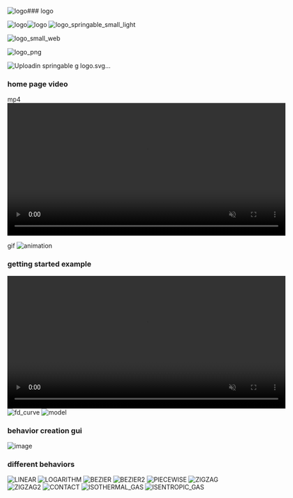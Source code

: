 ![logo](https://github.com/user-attachments/assets/1599659a-61c8-4b8a-964a-009bcba7169a)### logo

![logo](https://github.com/user-attachments/assets/e285d004-f25e-4c9e-a4d1-c6d1862fd6cd)![logo](https://github.com/user-attachments/assets/b590a65d-8662-45a8-b727-8d2faa28bbdc)
![logo_springable_small_light](https://github.com/user-attachments/assets/4a461ee1-597d-4742-a8ca-34f5576ae166)

![logo_small_web](https://github.com/user-attachments/assets/28ab9c0e-fdd3-41bc-9e5c-4d9fbf59da24)

![logo_png](https://github.com/user-attachments/assets/b781f0e5-2584-48ac-9f4d-0bd896d60ac7)

![Uploadin<?xml version="1.0" encoding="UTF-8"?>
<svg id="a" data-name="Layer 1" xmlns="http://www.w3.org/2000/svg" xmlns:xlink="http://www.w3.org/1999/xlink" viewBox="0 0 243 243">
  <defs>
    <clipPath id="b">
      <rect width="243" height="243" style="fill: none; stroke-width: 0px;"/>
    </clipPath>
    <clipPath id="c">
      <rect x="2.25" y="2.25" width="238.5" height="238.5" style="fill: none; stroke-width: 0px;"/>
    </clipPath>
    <clipPath id="d">
      <rect x="2.25" y="2.25" width="238.5" height="238.5" style="fill: none; stroke-width: 0px;"/>
    </clipPath>
    <clipPath id="e">
      <rect x="2.25" y="2.25" width="238.5" height="238.5" style="fill: none; stroke-width: 0px;"/>
    </clipPath>
    <clipPath id="f">
      <rect x="2.25" y="2.25" width="238.5" height="238.5" style="fill: none; stroke-width: 0px;"/>
    </clipPath>
    <clipPath id="g">
      <rect x="2.25" y="2.25" width="238.5" height="238.5" style="fill: none; stroke-width: 0px;"/>
    </clipPath>
    <clipPath id="h">
      <rect x="2.25" y="2.25" width="238.5" height="238.5" style="fill: none; stroke-width: 0px;"/>
    </clipPath>
    <clipPath id="i">
      <rect x="2.25" y="2.25" width="238.5" height="238.5" style="fill: none; stroke-width: 0px;"/>
    </clipPath>
    <clipPath id="j">
      <rect x="2.25" y="2.25" width="238.5" height="238.5" style="fill: none; stroke-width: 0px;"/>
    </clipPath>
    <clipPath id="k">
      <rect x="2.25" y="2.25" width="238.5" height="238.5" style="fill: none; stroke-width: 0px;"/>
    </clipPath>
    <clipPath id="l">
      <rect x="2.25" y="2.25" width="238.5" height="238.5" style="fill: none; stroke-width: 0px;"/>
    </clipPath>
  </defs>
  <g>
    <g>
      <polyline points="121.5 149.7718 130.9979 166.2227 112.0021 166.2227 121.5 149.7718" style="fill: #e8e8e8; stroke-width: 0px;"/>
      <line x1="130.9979" y1="166.2227" x2="134.7971" y2="170.0218" style="fill: #e8e8e8; stroke-width: 0px;"/>
      <line x1="127.1987" y1="166.2227" x2="130.9979" y2="170.0218" style="fill: #e8e8e8; stroke-width: 0px;"/>
      <line x1="123.3996" y1="166.2227" x2="127.1987" y2="170.0218" style="fill: #e8e8e8; stroke-width: 0px;"/>
      <line x1="119.6004" y1="166.2227" x2="123.3996" y2="170.0218" style="fill: #e8e8e8; stroke-width: 0px;"/>
      <line x1="115.8013" y1="166.2227" x2="119.6004" y2="170.0218" style="fill: #e8e8e8; stroke-width: 0px;"/>
      <line x1="112.0021" y1="166.2227" x2="115.8013" y2="170.0218" style="fill: #e8e8e8; stroke-width: 0px;"/>
      <line x1="108.2029" y1="166.2227" x2="112.0021" y2="170.0218" style="fill: #e8e8e8; stroke-width: 0px;"/>
      <line x1="130.9979" y1="166.2227" x2="134.7971" y2="170.0218" style="fill: none; stroke: #000; stroke-linejoin: round; stroke-width: .8438px;"/>
      <line x1="127.1987" y1="166.2227" x2="130.9979" y2="170.0218" style="fill: none; stroke: #000; stroke-linejoin: round; stroke-width: .8438px;"/>
      <line x1="123.3996" y1="166.2227" x2="127.1987" y2="170.0218" style="fill: none; stroke: #000; stroke-linejoin: round; stroke-width: .8438px;"/>
      <line x1="119.6004" y1="166.2227" x2="123.3996" y2="170.0218" style="fill: none; stroke: #000; stroke-linejoin: round; stroke-width: .8438px;"/>
      <line x1="115.8013" y1="166.2227" x2="119.6004" y2="170.0218" style="fill: none; stroke: #000; stroke-linejoin: round; stroke-width: .8438px;"/>
      <line x1="112.0021" y1="166.2227" x2="115.8013" y2="170.0218" style="fill: none; stroke: #000; stroke-linejoin: round; stroke-width: .8438px;"/>
      <line x1="108.2029" y1="166.2227" x2="112.0021" y2="170.0218" style="fill: none; stroke: #000; stroke-linejoin: round; stroke-width: .8438px;"/>
      <line x1="108.2029" y1="166.2227" x2="134.7971" y2="166.2227" style="fill: none; stroke: #000; stroke-linejoin: round; stroke-width: .8438px;"/>
      <polyline points="121.5 149.7718 130.9979 166.2227 112.0021 166.2227 121.5 149.7718" style="fill: none; stroke: #000; stroke-linejoin: round; stroke-width: .8438px;"/>
    </g>
    <g style="clip-path: url(#b);">
      <g style="clip-path: url(#c);">
        <polygon points="26.1 121.5 121.5 92.88 216.9 121.5 121.5 150.12 26.1 121.5" style="fill: #d1d3d4; opacity: .5; stroke: #a7a9ac; stroke-linecap: round; stroke-miterlimit: 10; stroke-width: 1.125px;"/>
      </g>
      <g style="clip-path: url(#d);">
        <polyline points="112.0278 95.9071 112.38 97.1026 112.8825 98.2432 113.5268 99.3101 114.3025 100.2856 115.1968 101.1538 116.1948 101.9002 117.2803 102.5127 118.4353 102.9811 119.6407 103.2977 120.8768 103.4574 122.1232 103.4574 123.3593 103.2977 124.5647 102.9811 125.7197 102.5127 126.8052 101.9002 127.8032 101.1538 128.6975 100.2856 129.4732 99.3101 130.1175 98.2432 130.62 97.1026 130.9722 95.9071" style="fill: none; stroke: #414042; stroke-linecap: round; stroke-linejoin: round; stroke-width: 1.6875px;"/>
      </g>
      <g>
        <line x1="121.5" y1="71.8182" x2="121.5" y2="81.816" style="fill: none; stroke: #231f20; stroke-linecap: round; stroke-miterlimit: 10; stroke-width: 1.6875px;"/>
        <polygon points="117.1257 78.4983 121.5 80.3567 125.8743 78.4983 121.5 88.8677 117.1257 78.4983" style="fill: #231f20; stroke-width: 0px;"/>
      </g>
      <g style="clip-path: url(#e);">
        <polyline points="26.1 121.5 45.18 115.776 48.1872 121.0327 49.2239 122.1049 49.5763 122.0876 49.8914 121.3502 49.9545 119.1771 49.341 111.7687 49.2368 107.8459 49.6366 106.795 50.0066 106.8365 50.77 107.5935 52.4991 110.3776 57.3782 118.8945 58.0918 119.4853 58.4264 119.409 58.716 118.5864 58.7516 116.3215 58.2193 104.4169 58.6717 104.137 59.3789 104.7067 60.6689 106.6229 66.7554 116.7808 67.2739 116.7214 67.5381 115.8144 67.547 113.4604 67.0601 101.7069 67.5389 101.5152 68.2712 102.1688 69.5875 104.1727 75.4055 114.0313 75.9833 114.1698 76.2255 113.7853 76.3858 112.532 76.2282 109.0269 75.6518 99.9546 76.0431 98.8755 76.4087 98.9023 77.166 99.6387 78.8878 102.3986 84.0423 111.2377 84.679 111.5722 84.9606 111.3192 85.1751 110.2465 85.0789 106.9463 84.4727 97.1786 84.7495 96.3137 85.0753 96.2079 85.7762 96.7565 87.0594 98.6503 93.1571 108.8455 93.6823 108.8081 93.9528 107.9222 93.9683 105.5901 93.4696 93.7976 93.9418 93.5838 94.6679 94.2165 95.9777 96.1987 101.8058 106.091 102.3902 106.2514 102.6367 105.8814 102.803 104.6479 102.6518 101.1645 102.42 98.604 121.5 92.88" style="fill: none; stroke: #808285; stroke-linecap: round; stroke-linejoin: round; stroke-width: 1.6875px;"/>
      </g>
      <g style="clip-path: url(#f);">
        <polyline points="121.5 92.88 140.58 98.604 140.197 104.6479 140.4723 106.1138 140.776 106.2932 141.445 105.8511 142.6939 104.0716 146.2597 97.549 148.3321 94.2165 149.2443 93.5592 149.5304 93.7976 149.751 94.8498 149.662 98.126 149.0472 107.9222 149.3177 108.8081 149.6391 108.9287 150.3337 108.4013 151.6101 106.53 157.7188 96.2984 158.2505 96.3137 158.5273 97.1786 158.5495 99.4884 158.0394 111.3192 158.5049 111.555 159.2248 110.9433 160.528 108.9829 166.5913 98.9023 167.0966 99.0058 167.3482 99.9546 167.3441 102.3522 166.7745 113.7853 167.1807 114.219 167.5945 114.0313 168.4183 113.0732 170.2161 110.0602 174.7288 102.1688 175.6495 101.4833 175.94 101.7069 176.1668 102.7386 176.085 105.9905 175.5228 116.2072 175.8702 116.837 176.2446 116.7808 177.0142 116.0033 178.7505 113.1951 183.6211 104.7067 184.3283 104.137 184.6585 104.2281 184.9417 105.0719 184.9706 107.3593 184.4493 119.2274 184.9082 119.4853 185.6218 118.8945 186.9184 116.9561 192.9934 106.8365 193.5053 106.9179 193.7632 107.8459 193.7656 110.2217 193.1859 121.6885 193.5855 122.1441 193.995 121.971 194.8128 121.0327 196.6041 118.0413 197.82 115.776 216.9 121.5" style="fill: none; stroke: #808285; stroke-linecap: round; stroke-linejoin: round; stroke-width: 1.6875px;"/>
      </g>
      <g style="clip-path: url(#g);">
        <path d="M226.3979,137.9508l3.7992,3.7992M222.5987,137.9508l3.7992,3.7992M218.7996,137.9508l3.7992,3.7992M215.0004,137.9508l3.7992,3.7992M211.2013,137.9508l3.7992,3.7992M207.4021,137.9508l3.7992,3.7992M203.6029,137.9508l3.7992,3.7992M203.6029,137.9508h26.5941M216.9,121.5l9.4979,16.4508h-18.9958l9.4979-16.4508" style="fill: #e8e8e8; stroke-width: 0px;"/>
        <path d="M226.3979,137.9508l3.7992,3.7992M222.5987,137.9508l3.7992,3.7992M218.7996,137.9508l3.7992,3.7992M215.0004,137.9508l3.7992,3.7992M211.2013,137.9508l3.7992,3.7992M207.4021,137.9508l3.7992,3.7992M203.6029,137.9508l3.7992,3.7992M203.6029,137.9508h26.5941M216.9,121.5l9.4979,16.4508h-18.9958l9.4979-16.4508" style="fill: none; stroke: #000; stroke-linejoin: round; stroke-width: .8438px;"/>
      </g>
      <g style="clip-path: url(#h);">
        <path d="M35.5979,137.9508l3.7992,3.7992M31.7987,137.9508l3.7992,3.7992M27.9996,137.9508l3.7992,3.7992M24.2004,137.9508l3.7992,3.7992M20.4013,137.9508l3.7992,3.7992M16.6021,137.9508l3.7992,3.7992M12.8029,137.9508l3.7992,3.7992M12.8029,137.9508h26.5941M26.1,121.5l9.4979,16.4508h-18.9958l9.4979-16.4508" style="fill: #e8e8e8; stroke-width: 0px;"/>
        <path d="M35.5979,137.9508l3.7992,3.7992M31.7987,137.9508l3.7992,3.7992M27.9996,137.9508l3.7992,3.7992M24.2004,137.9508l3.7992,3.7992M20.4013,137.9508l3.7992,3.7992M16.6021,137.9508l3.7992,3.7992M12.8029,137.9508l3.7992,3.7992M12.8029,137.9508h26.5941M26.1,121.5l9.4979,16.4508h-18.9958l9.4979-16.4508" style="fill: none; stroke: #000; stroke-linejoin: round; stroke-width: .8438px;"/>
      </g>
      <g style="clip-path: url(#i);">
        <path d="M121.5,153.495c.8951,0,1.7536-.3556,2.3865-.9885s.9885-1.4914.9885-2.3865-.3556-1.7536-.9885-2.3865c-.6329-.6329-1.4914-.9885-2.3865-.9885s-1.7536.3556-2.3865.9885c-.6329.6329-.9885,1.4914-.9885,2.3865s.3556,1.7536.9885,2.3865,1.4914.9885,2.3865.9885Z" style="fill: #e8e8e8; stroke-width: 0px;"/>
        <path d="M121.5,153.495c.8951,0,1.7536-.3556,2.3865-.9885s.9885-1.4914.9885-2.3865-.3556-1.7536-.9885-2.3865c-.6329-.6329-1.4914-.9885-2.3865-.9885s-1.7536.3556-2.3865.9885c-.6329.6329-.9885,1.4914-.9885,2.3865s.3556,1.7536.9885,2.3865,1.4914.9885,2.3865.9885Z" style="fill: none; stroke: #000; stroke-linejoin: round; stroke-width: 1.6875px;"/>
      </g>
      <g style="clip-path: url(#j);">
        <path d="M216.9,124.875c.8951,0,1.7536-.3556,2.3865-.9885.6329-.6329.9885-1.4914.9885-2.3865s-.3556-1.7536-.9885-2.3865c-.6329-.6329-1.4914-.9885-2.3865-.9885s-1.7536.3556-2.3865.9885c-.6329.6329-.9885,1.4914-.9885,2.3865s.3556,1.7536.9885,2.3865c.6329.6329,1.4914.9885,2.3865.9885Z" style="fill: #e8e8e8; stroke-width: 0px;"/>
        <path d="M216.9,124.875c.8951,0,1.7536-.3556,2.3865-.9885.6329-.6329.9885-1.4914.9885-2.3865s-.3556-1.7536-.9885-2.3865c-.6329-.6329-1.4914-.9885-2.3865-.9885s-1.7536.3556-2.3865.9885c-.6329.6329-.9885,1.4914-.9885,2.3865s.3556,1.7536.9885,2.3865c.6329.6329,1.4914.9885,2.3865.9885Z" style="fill: none; stroke: #000; stroke-linejoin: round; stroke-width: 1.6875px;"/>
      </g>
      <g style="clip-path: url(#k);">
        <path d="M121.5,96.255c.8951,0,1.7536-.3556,2.3865-.9885.6329-.6329.9885-1.4914.9885-2.3865s-.3556-1.7536-.9885-2.3865c-.6329-.6329-1.4914-.9885-2.3865-.9885s-1.7536.3556-2.3865.9885c-.6329.6329-.9885,1.4914-.9885,2.3865s.3556,1.7536.9885,2.3865c.6329.6329,1.4914.9885,2.3865.9885Z" style="fill: #e8e8e8; stroke-width: 0px;"/>
        <path d="M121.5,96.255c.8951,0,1.7536-.3556,2.3865-.9885.6329-.6329.9885-1.4914.9885-2.3865s-.3556-1.7536-.9885-2.3865c-.6329-.6329-1.4914-.9885-2.3865-.9885s-1.7536.3556-2.3865.9885c-.6329.6329-.9885,1.4914-.9885,2.3865s.3556,1.7536.9885,2.3865c.6329.6329,1.4914.9885,2.3865.9885Z" style="fill: none; stroke: #000; stroke-linejoin: round; stroke-width: 1.6875px;"/>
      </g>
      <g style="clip-path: url(#l);">
        <path d="M26.1,124.875c.8951,0,1.7536-.3556,2.3865-.9885.6329-.6329.9885-1.4914.9885-2.3865s-.3556-1.7536-.9885-2.3865c-.6329-.6329-1.4914-.9885-2.3865-.9885s-1.7536.3556-2.3865.9885c-.6329.6329-.9885,1.4914-.9885,2.3865s.3556,1.7536.9885,2.3865c.6329.6329,1.4914.9885,2.3865.9885Z" style="fill: #e8e8e8; stroke-width: 0px;"/>
        <path d="M26.1,124.875c.8951,0,1.7536-.3556,2.3865-.9885.6329-.6329.9885-1.4914.9885-2.3865s-.3556-1.7536-.9885-2.3865c-.6329-.6329-1.4914-.9885-2.3865-.9885s-1.7536.3556-2.3865.9885c-.6329.6329-.9885,1.4914-.9885,2.3865s.3556,1.7536.9885,2.3865c.6329.6329,1.4914.9885,2.3865.9885Z" style="fill: none; stroke: #000; stroke-linejoin: round; stroke-width: 1.6875px;"/>
      </g>
    </g>
  </g>
  <text transform="translate(73.5006 127.02)" style="font-family: JetBrainsMonoRoman-Bold, &apos;JetBrains Mono&apos;; font-size: 16px; font-variation-settings: &apos;wght&apos; 700; font-weight: 700;"><tspan x="0" y="0" style="fill: #5333aa;">spring</tspan><tspan x="57.5991" y="0" style="fill: #33a544;">able</tspan></text>
</svg>g logo.svg…]()


### home page video
mp4
<video width="630" height="300" autoplay loop muted src="https://github.com/user-attachments/assets/016852f5-3dd7-49ba-badb-249ba38569c6"></video>

gif
![animation](https://github.com/user-attachments/assets/5b58be17-5fcb-47a2-9554-6ba53ea0c5bf)


### getting started example
<video width="630" height="300" autoplay loop muted src="https://github.com/user-attachments/assets/8b40afd1-db93-4bd7-adfb-1d106e96e740"></video>
![fd_curve](https://github.com/user-attachments/assets/6420086a-d87c-47ce-984e-ce98c6a475d7)
![model](https://github.com/user-attachments/assets/0b51521f-87a2-43ca-a153-7252caca8942)

### behavior creation gui
![image](https://github.com/user-attachments/assets/ee0ccc8b-a02e-418b-be0f-9bb68738fb0b)


### different behaviors
![LINEAR](https://github.com/user-attachments/assets/0dfeb1ca-3857-4d09-8bf5-36228dbc2a85)
![LOGARITHM](https://github.com/user-attachments/assets/c53f1391-81bb-467c-bf56-4a6ebf2f5306)
![BEZIER](https://github.com/user-attachments/assets/34446134-1988-4691-a261-865f25290b22)
![BEZIER2](https://github.com/user-attachments/assets/8f5dae45-7a2e-46bd-afe1-ff1ef5814a8c)
![PIECEWISE](https://github.com/user-attachments/assets/66de0d4b-bd8a-4463-9c92-ef6190981e31)
![ZIGZAG](https://github.com/user-attachments/assets/31c61352-53b9-4ab8-b190-0f4d326e4333)
![ZIGZAG2](https://github.com/user-attachments/assets/2e44e2ca-29eb-4298-88d8-537482379d6a)
![CONTACT](https://github.com/user-attachments/assets/a8f17fe5-cd4f-41fe-b7a1-65842625f7d9)
![ISOTHERMAL_GAS](https://github.com/user-attachments/assets/b9d2d7d8-b502-4249-9218-7e79cbf44ebd)
![ISENTROPIC_GAS](https://github.com/user-attachments/assets/986d1eaf-9619-4750-924a-542f27a4c68c)




